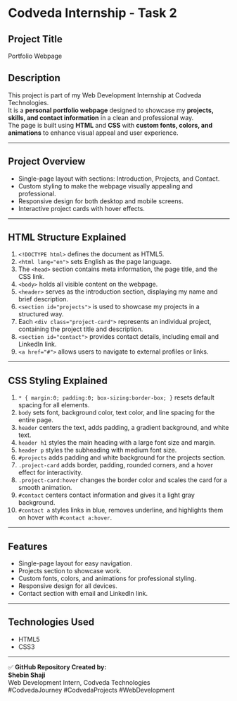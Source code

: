 # Codveda Internship - Task 2

## Project Title
Portfolio Webpage

## Description
This project is part of my Web Development Internship at Codveda Technologies.  
It is a **personal portfolio webpage** designed to showcase my **projects, skills, and contact information** in a clean and professional way.  
The page is built using **HTML** and **CSS** with **custom fonts, colors, and animations** to enhance visual appeal and user experience.

---

## Project Overview
- Single-page layout with sections: Introduction, Projects, and Contact.  
- Custom styling to make the webpage visually appealing and professional.  
- Responsive design for both desktop and mobile screens.  
- Interactive project cards with hover effects.  

---

## HTML Structure Explained
1. `<!DOCTYPE html>` defines the document as HTML5.  
2. `<html lang="en">` sets English as the page language.  
3. The `<head>` section contains meta information, the page title, and the CSS link.  
4. `<body>` holds all visible content on the webpage.  
5. `<header>` serves as the introduction section, displaying my name and brief description.  
6. `<section id="projects">` is used to showcase my projects in a structured way.  
7. Each `<div class="project-card">` represents an individual project, containing the project title and description.  
8. `<section id="contact">` provides contact details, including email and LinkedIn link.  
9. `<a href="#">` allows users to navigate to external profiles or links.  

---

## CSS Styling Explained
1. `* { margin:0; padding:0; box-sizing:border-box; }` resets default spacing for all elements.  
2. `body` sets font, background color, text color, and line spacing for the entire page.  
3. `header` centers the text, adds padding, a gradient background, and white text.  
4. `header h1` styles the main heading with a large font size and margin.  
5. `header p` styles the subheading with medium font size.  
6. `#projects` adds padding and white background for the projects section.  
7. `.project-card` adds border, padding, rounded corners, and a hover effect for interactivity.  
8. `.project-card:hover` changes the border color and scales the card for a smooth animation.  
9. `#contact` centers contact information and gives it a light gray background.  
10. `#contact a` styles links in blue, removes underline, and highlights them on hover with `#contact a:hover`.  

---

## Features
- Single-page layout for easy navigation.  
- Projects section to showcase work.  
- Custom fonts, colors, and animations for professional styling.  
- Responsive design for all devices.  
- Contact section with email and LinkedIn link.  

---

## Technologies Used
- HTML5  
- CSS3  

---



✅ **GitHub Repository Created by:**  
**Shebin Shaji**  
Web Development Intern, Codveda Technologies  
#CodvedaJourney #CodvedaProjects #WebDevelopment

